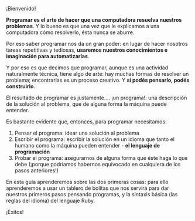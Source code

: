 ¡Bienvenido!

**Programar es el arte de hacer que una computadora resuelva nuestros problemas**. Y lo bueno es que una vez que le explicamos a una computadora cómo resolverlo, ésta nunca se aburre.

Por eso saber programar nos da un gran poder: en lugar de hacer nosotros tareas repetitivas y tediosas, **usaremos nuestros conocimientos e imaginación  para automatizarlas**.

Y por eso es que decimos que programar, aunque es una actividad naturalmente técnica, tiene algo de arte: hay muchas formas de resolver un problema; encontrarlas es un proceso creativo. Y **si podés pensarlo, podés construirlo**.

El resultado de programar es justamente.... ¡un programa!: una descripción de la solución al problema, que de alguna forma la máquina puede entender.

Es bastante evidente que, entonces, para programar necesitamos:

1. Pensar el programa: idear una solución al problema
1. Escribir el programa: escribir la solución en un idioma que tanto el humano como la máquina pueden entender - **el lenguaje de programación**
1. Probar el programa: asegurarnos de alguna forma que éste haga lo que debe (¡porque podríamos habernos equivocado en cualquiera de los pasos anteriores!)

En esta guía aprenderemos sobre las dos primeras cosas: para ello aprenderemos a usar un tablero de bolitas que nos servirá para dar nuestros primeros pasos pensando programas, y la sintaxis básica (las reglas del idioma) del lenguaje Ruby.


¡Éxitos!